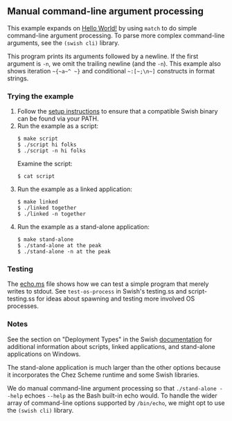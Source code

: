 ## Manual command-line argument processing

This example expands on [Hello World!](../hello) by using `match` to do simple
command-line argument processing. To parse more complex command-line arguments,
see the `(swish cli)` library.

This program prints its arguments followed by a newline. If the first argument
is `-n`, we omit the trailing newline (and the `-n`). This example also shows
iteration `~{~a~^ ~}` and conditional `~:[~;\n~]` constructs in format strings.

### Trying the example

1. Follow the [setup instructions](../ReadMe.md#Setup) to ensure that a
   compatible Swish binary can be found via your PATH.
1. Run the example as a script:
   ```
   $ make script
   $ ./script hi folks
   $ ./script -n hi folks
   ```
   Examine the script:
   ```
   $ cat script
   ```
1. Run the example as a linked application:
   ```
   $ make linked
   $ ./linked together
   $ ./linked -n together
   ```
1. Run the example as a stand-alone application:
   ```
   $ make stand-alone
   $ ./stand-alone at the peak
   $ ./stand-alone -n at the peak
   ```

### Testing

The [echo.ms](./echo.ms) file shows how we can test a simple program that merely writes to stdout. See `test-os-process` in Swish's testing.ss and script-testing.ss 
for ideas about spawning and testing more involved OS processes.

### Notes

See the section on "Deployment Types" in the Swish [documentation](https://becls.github.io/swish/swish.pdf) for additional information about scripts, linked applications, and stand-alone applications on
Windows.

The stand-alone application is much larger than the other options because it
incorporates the Chez Scheme runtime and some Swish libraries.

We do manual command-line argument processing so that `./stand-alone --help`
echoes `--help` as the Bash built-in echo would.
To handle the wider array of command-line options supported by `/bin/echo`,
we might opt to use the `(swish cli)` library.

